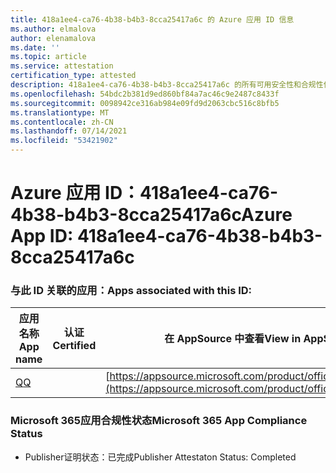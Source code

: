 ```yaml
---
title: 418a1ee4-ca76-4b38-b4b3-8cca25417a6c 的 Azure 应用 ID 信息
ms.author: elmalova
author: elenamalova
ms.date: ''
ms.topic: article
ms.service: attestation
certification_type: attested
description: 418a1ee4-ca76-4b38-b4b3-8cca25417a6c 的所有可用安全性和合规性信息。
ms.openlocfilehash: 54bdc2b381d9ed860bf84a7ac46c9e2487c8433f
ms.sourcegitcommit: 0098942ce316ab984e09fd9d2063cbc516c8bfb5
ms.translationtype: MT
ms.contentlocale: zh-CN
ms.lasthandoff: 07/14/2021
ms.locfileid: "53421902"
---
```

# <a name="azure-app-id-418a1ee4-ca76-4b38-b4b3-8cca25417a6c"></a><span data-ttu-id="66de5-103">Azure 应用 ID：418a1ee4-ca76-4b38-b4b3-8cca25417a6c</span><span class="sxs-lookup"><span data-stu-id="66de5-103">Azure App ID: 418a1ee4-ca76-4b38-b4b3-8cca25417a6c</span></span>


### <a name="apps-associated-with-this-id"></a><span data-ttu-id="66de5-104">与此 ID 关联的应用：</span><span class="sxs-lookup"><span data-stu-id="66de5-104">Apps associated with this ID:</span></span>
| <span data-ttu-id="66de5-105">**应用名称**</span><span class="sxs-lookup"><span data-stu-id="66de5-105">**App name**</span></span> | <span data-ttu-id="66de5-106">**认证**</span><span class="sxs-lookup"><span data-stu-id="66de5-106">**Certified**</span></span> | <span data-ttu-id="66de5-107">**在 AppSource 中查看**</span><span class="sxs-lookup"><span data-stu-id="66de5-107">**View in AppSource**</span></span> |
|-|-|-|
| [<span data-ttu-id="66de5-108">Q</span><span class="sxs-lookup"><span data-stu-id="66de5-108">Q</span></span>](https://docs.microsoft.com/en-us/microsoft-365-app-certification/forward/WA104381433) |  | [https://appsource.microsoft.com/product/office/WA104381433](https://appsource.microsoft.com/product/office/WA104381433) |

### <a name="microsoft-365-app-compliance-status"></a><span data-ttu-id="66de5-109">Microsoft 365应用合规性状态</span><span class="sxs-lookup"><span data-stu-id="66de5-109">Microsoft 365 App Compliance Status</span></span>
- <span data-ttu-id="66de5-110">Publisher证明状态：已完成</span><span class="sxs-lookup"><span data-stu-id="66de5-110">Publisher Attestaton Status: Completed</span></span>
